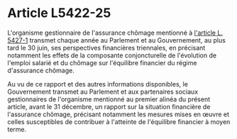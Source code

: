 # Article L5422-25

L'organisme gestionnaire de l'assurance chômage mentionné à [l'article L. 5427-1][1] transmet chaque année au Parlement et au Gouvernement, au plus tard le 30 juin, ses perspectives financières triennales, en précisant notamment les effets de la composante conjoncturelle de l'évolution de l'emploi salarié et du chômage sur l'équilibre financier du régime d'assurance chômage. 
  
  
Au vu de ce rapport et des autres informations disponibles, le Gouvernement transmet au Parlement et aux partenaires sociaux gestionnaires de l'organisme mentionné au premier alinéa du présent article, avant le 31 décembre, un rapport sur la situation financière de l'assurance chômage, précisant notamment les mesures mises en œuvre et celles susceptibles de contribuer à l'atteinte de l'équilibre financier à moyen terme.

 [1]: /affichCodeArticle.do?cidTexte=LEGITEXT000006072050&idArticle=LEGIARTI000006903919&dateTexte=&categorieLien=cid